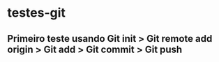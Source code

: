 # testes-git

## Primeiro teste usando Git init > Git remote add origin > Git add > Git commit > Git push
